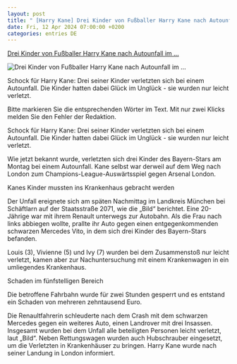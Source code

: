 ```yaml
---
layout: post
title: " [Harry Kane] Drei Kinder von Fußballer Harry Kane nach Autounfall im ..."
date: Fri, 12 Apr 2024 07:00:00 +0200
categories: entries DE
---
```

[Drei Kinder von Fußballer Harry Kane nach Autounfall im ...](https://www.focus.de/sport/fussball/schock-fuer-bayern-profi-drei-kinder-von-fussballer-harry-kane-nach-autounfall-im-krankenhaus_id_259846749.html)

![Drei Kinder von Fußballer Harry Kane nach Autounfall im ...](https://p6.focus.de/img/fotos/id_259840874/harry-kane-im-spiel-gegen-arsenal.jpg?im=Crop%3D%280%2C251%2C3003%2C1501%29%3BResize%3D%281200%2C627%29&impolicy=perceptual&quality=mediumHigh&hash=4ec1827785af9418c8c64318020eaf5c7289b30c182556411fb98a2e0bf9d23b)

Schock für Harry Kane: Drei seiner Kinder verletzten sich bei einem Autounfall. Die Kinder hatten dabei Glück im Unglück - sie wurden nur leicht verletzt.

Bitte markieren Sie die entsprechenden Wörter im Text. Mit nur zwei Klicks melden Sie den Fehler der Redaktion.

Schock für Harry Kane: Drei seiner Kinder verletzten sich bei einem Autounfall. Die Kinder hatten dabei Glück im Unglück - sie wurden nur leicht verletzt.

Wie jetzt bekannt wurde, verletzten sich drei Kinder des Bayern-Stars am Montag bei einem Autounfall. Kane selbst war derweil auf dem Weg nach London zum Champions-League-Auswärtsspiel gegen Arsenal London.

Kanes Kinder mussten ins Krankenhaus gebracht werden

Der Unfall ereignete sich am späten Nachmittag im Landkreis München bei Schäftlarn auf der Staatsstraße 2071, wie die „Bild“ berichtet. Eine 20-Jährige war mit ihrem Renault unterwegs zur Autobahn. Als die Frau nach links abbiegen wollte, prallte ihr Auto gegen einen entgegenkommenden schwarzen Mercedes Vito, in dem sich drei Kinder des Bayern-Stars befanden.

Louis (3), Vivienne (5) und Ivy (7) wurden bei dem Zusammenstoß nur leicht verletzt, kamen aber zur Nachuntersuchung mit einem Krankenwagen in ein umliegendes Krankenhaus.

Schaden im fünfstelligen Bereich

Die betroffene Fahrbahn wurde für zwei Stunden gesperrt und es entstand ein Schaden von mehreren zehntausend Euro.

Die Renaultfahrerin schleuderte nach dem Crash mit dem schwarzen Mercedes gegen ein weiteres Auto, einen Landrover mit drei Insassen. Insgesamt wurden bei dem Unfall alle beteiligten Personen leicht verletzt, laut „Bild“. Neben Rettungswagen wurden auch Hubschrauber eingesetzt, um die Verletzten in Krankenhäuser zu bringen. Harry Kane wurde nach seiner Landung in London informiert.

